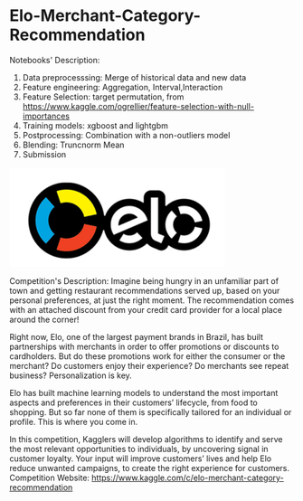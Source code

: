 # Elo-Merchant-Category-Recommendation

Notebooks' Description:

1. Data preprocesssing: Merge of historical data and new data
2. Feature engineering: Aggregation, Interval,Interaction
3. Feature Selection: target permutation, from https://www.kaggle.com/ogrellier/feature-selection-with-null-importances
4. Training models: xgboost and lightgbm 
5. Postprocessing: Combination with a non-outliers model 
6. Blending: Truncnorm Mean 
7. Submission


![image](https://github.com/ShouqingChen1/Elo-Merchant-Category-Recommendation/blob/master/readmeimages/elo.png)

Competition's Description: Imagine being hungry in an unfamiliar part of town and getting restaurant recommendations served up, based on your personal preferences, at just the right moment. The recommendation comes with an attached discount from your credit card provider for a local place around the corner!

Right now, Elo, one of the largest payment brands in Brazil, has built partnerships with merchants in order to offer promotions or discounts to cardholders. But do these promotions work for either the consumer or the merchant? Do customers enjoy their experience? Do merchants see repeat business? Personalization is key.

Elo has built machine learning models to understand the most important aspects and preferences in their customers’ lifecycle, from food to shopping. But so far none of them is specifically tailored for an individual or profile. This is where you come in.

In this competition, Kagglers will develop algorithms to identify and serve the most relevant opportunities to individuals, by uncovering signal in customer loyalty. Your input will improve customers’ lives and help Elo reduce unwanted campaigns, to create the right experience for customers.
Competition Website: https://www.kaggle.com/c/elo-merchant-category-recommendation 
